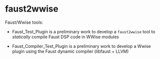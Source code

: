 # faust2wwise

Faust/Wwise tools:

- Faust_Test_Plugin is a preliminary work to develop a `faust2wwise` tool to *statically* compile Faust DSP code in WWise modules

- Faust_Compiler_Test_Plugin is a preliminary work to develop a Wwise plugin using the Faust dynamic compiler (libfaust + LLVM)

